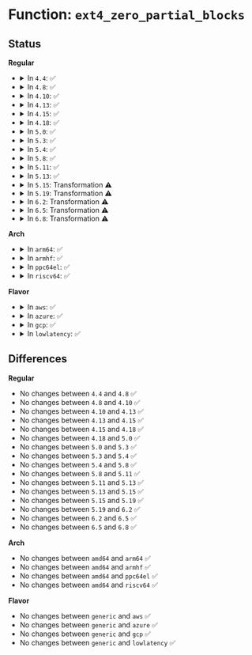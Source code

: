# Function: <code>ext4_zero_partial_blocks</code>

## Status
<b>Regular</b>
<ul>
<li>
<details>
<summary>In <code>4.4</code>: ✅</summary>

```c
int ext4_zero_partial_blocks(handle_t *handle, struct inode *inode, loff_t lstart, loff_t length);
```

**Collision:** Unique Global

**Inline:** No

**Transformation:** False

**Instances:**

```
In fs/ext4/inode.c (ffffffff81299a40)
Location: fs/ext4/inode.c:3540
Inline: False
Direct callers:
  - fs/ext4/inode.c:ext4_punch_hole
  - fs/ext4/extents.c:ext4_fallocate
```
**Symbols:**

```
ffffffff81299a40-ffffffff81299b11: ext4_zero_partial_blocks (STB_GLOBAL)
```
</details>
</li>
<li>
<details>
<summary>In <code>4.8</code>: ✅</summary>

```c
int ext4_zero_partial_blocks(handle_t *handle, struct inode *inode, loff_t lstart, loff_t length);
```

**Collision:** Unique Global

**Inline:** No

**Transformation:** False

**Instances:**

```
In fs/ext4/inode.c (ffffffff812c7120)
Location: fs/ext4/inode.c:3814
Inline: False
Direct callers:
  - fs/ext4/inode.c:ext4_punch_hole
  - fs/ext4/extents.c:ext4_fallocate
```
**Symbols:**

```
ffffffff812c7120-ffffffff812c71f1: ext4_zero_partial_blocks (STB_GLOBAL)
```
</details>
</li>
<li>
<details>
<summary>In <code>4.10</code>: ✅</summary>

```c
int ext4_zero_partial_blocks(handle_t *handle, struct inode *inode, loff_t lstart, loff_t length);
```

**Collision:** Unique Global

**Inline:** No

**Transformation:** False

**Instances:**

```
In fs/ext4/inode.c (ffffffff812dcc20)
Location: fs/ext4/inode.c:3940
Inline: False
Direct callers:
  - fs/ext4/inode.c:ext4_punch_hole
  - fs/ext4/extents.c:ext4_fallocate
```
**Symbols:**

```
ffffffff812dcc20-ffffffff812dccf1: ext4_zero_partial_blocks (STB_GLOBAL)
```
</details>
</li>
<li>
<details>
<summary>In <code>4.13</code>: ✅</summary>

```c
int ext4_zero_partial_blocks(handle_t *handle, struct inode *inode, loff_t lstart, loff_t length);
```

**Collision:** Unique Global

**Inline:** No

**Transformation:** False

**Instances:**

```
In fs/ext4/inode.c (ffffffff813014a0)
Location: fs/ext4/inode.c:4060
Inline: False
Direct callers:
  - fs/ext4/extents.c:ext4_fallocate
  - fs/ext4/inode.c:ext4_punch_hole
```
**Symbols:**

```
ffffffff813014a0-ffffffff81301571: ext4_zero_partial_blocks (STB_GLOBAL)
```
</details>
</li>
<li>
<details>
<summary>In <code>4.15</code>: ✅</summary>

```c
int ext4_zero_partial_blocks(handle_t *handle, struct inode *inode, loff_t lstart, loff_t length);
```

**Collision:** Unique Global

**Inline:** No

**Transformation:** False

**Instances:**

```
In fs/ext4/inode.c (ffffffff81325e50)
Location: fs/ext4/inode.c:4109
Inline: False
Direct callers:
  - fs/ext4/extents.c:ext4_fallocate
  - fs/ext4/inode.c:ext4_punch_hole
```
**Symbols:**

```
ffffffff81325e50-ffffffff81325f21: ext4_zero_partial_blocks (STB_GLOBAL)
```
</details>
</li>
<li>
<details>
<summary>In <code>4.18</code>: ✅</summary>

```c
int ext4_zero_partial_blocks(handle_t *handle, struct inode *inode, loff_t lstart, loff_t length);
```

**Collision:** Unique Global

**Inline:** No

**Transformation:** False

**Instances:**

```
In fs/ext4/inode.c (ffffffff813540f0)
Location: fs/ext4/inode.c:4121
Inline: False
Direct callers:
  - fs/ext4/extents.c:ext4_fallocate
  - fs/ext4/inode.c:ext4_punch_hole
```
**Symbols:**

```
ffffffff813540f0-ffffffff813541c1: ext4_zero_partial_blocks (STB_GLOBAL)
```
</details>
</li>
<li>
<details>
<summary>In <code>5.0</code>: ✅</summary>

```c
int ext4_zero_partial_blocks(handle_t *handle, struct inode *inode, loff_t lstart, loff_t length);
```

**Collision:** Unique Global

**Inline:** No

**Transformation:** False

**Instances:**

```
In fs/ext4/inode.c (ffffffff8136c360)
Location: fs/ext4/inode.c:4154
Inline: False
Direct callers:
  - fs/ext4/extents.c:ext4_fallocate
  - fs/ext4/inode.c:ext4_punch_hole
```
**Symbols:**

```
ffffffff8136c360-ffffffff8136c431: ext4_zero_partial_blocks (STB_GLOBAL)
```
</details>
</li>
<li>
<details>
<summary>In <code>5.3</code>: ✅</summary>

```c
int ext4_zero_partial_blocks(handle_t *handle, struct inode *inode, loff_t lstart, loff_t length);
```

**Collision:** Unique Global

**Inline:** No

**Transformation:** False

**Instances:**

```
In fs/ext4/inode.c (ffffffff81395930)
Location: fs/ext4/inode.c:4166
Inline: False
Direct callers:
  - fs/ext4/extents.c:ext4_zero_range
  - fs/ext4/inode.c:ext4_punch_hole
```
**Symbols:**

```
ffffffff81395930-ffffffff81395a02: ext4_zero_partial_blocks (STB_GLOBAL)
```
</details>
</li>
<li>
<details>
<summary>In <code>5.4</code>: ✅</summary>

```c
int ext4_zero_partial_blocks(handle_t *handle, struct inode *inode, loff_t lstart, loff_t length);
```

**Collision:** Unique Global

**Inline:** No

**Transformation:** False

**Instances:**

```
In fs/ext4/inode.c (ffffffff813ae300)
Location: fs/ext4/inode.c:4143
Inline: False
Direct callers:
  - fs/ext4/extents.c:ext4_zero_range
  - fs/ext4/inode.c:ext4_punch_hole
```
**Symbols:**

```
ffffffff813ae300-ffffffff813ae3d2: ext4_zero_partial_blocks (STB_GLOBAL)
```
</details>
</li>
<li>
<details>
<summary>In <code>5.8</code>: ✅</summary>

```c
int ext4_zero_partial_blocks(handle_t *handle, struct inode *inode, loff_t lstart, loff_t length);
```

**Collision:** Unique Global

**Inline:** No

**Transformation:** False

**Instances:**

```
In fs/ext4/inode.c (ffffffff813fa2a0)
Location: fs/ext4/inode.c:3839
Inline: False
Direct callers:
  - fs/ext4/extents.c:ext4_zero_range
  - fs/ext4/inode.c:ext4_punch_hole
```
**Symbols:**

```
ffffffff813fa2a0-ffffffff813fa372: ext4_zero_partial_blocks (STB_GLOBAL)
```
</details>
</li>
<li>
<details>
<summary>In <code>5.11</code>: ✅</summary>

```c
int ext4_zero_partial_blocks(handle_t *handle, struct inode *inode, loff_t lstart, loff_t length);
```

**Collision:** Unique Global

**Inline:** No

**Transformation:** False

**Instances:**

```
In fs/ext4/inode.c (ffffffff8140c870)
Location: fs/ext4/inode.c:3874
Inline: False
Direct callers:
  - fs/ext4/extents.c:ext4_zero_range
  - fs/ext4/inode.c:ext4_punch_hole
```
**Symbols:**

```
ffffffff8140c870-ffffffff8140c942: ext4_zero_partial_blocks (STB_GLOBAL)
```
</details>
</li>
<li>
<details>
<summary>In <code>5.13</code>: ✅</summary>

```c
int ext4_zero_partial_blocks(handle_t *handle, struct inode *inode, loff_t lstart, loff_t length);
```

**Collision:** Unique Global

**Inline:** No

**Transformation:** False

**Instances:**

```
In fs/ext4/inode.c (ffffffff814129f0)
Location: fs/ext4/inode.c:3873
Inline: False
Direct callers:
  - fs/ext4/extents.c:ext4_zero_range
  - fs/ext4/inode.c:ext4_punch_hole
```
**Symbols:**

```
ffffffff814129f0-ffffffff81412ac2: ext4_zero_partial_blocks (STB_GLOBAL)
```
</details>
</li>
<li>
<details>
<summary>In <code>5.15</code>: Transformation ⚠️</summary>

```c
int ext4_zero_partial_blocks(handle_t *handle, struct inode *inode, loff_t lstart, loff_t length);
```

**Collision:** Unique Global

**Inline:** No

**Transformation:** True

**Instances:**

```
In fs/ext4/inode.c (0)
Location: fs/ext4/inode.c:3797
Inline: False
Direct callers:
  - fs/ext4/extents.c:ext4_zero_range
  - fs/ext4/inode.c:ext4_punch_hole
```
**Symbols:**

```
ffffffff81ccadcc-ffffffff81ccae44: ext4_zero_partial_blocks.cold (STB_LOCAL)
ffffffff81465ce0-ffffffff81465def: ext4_zero_partial_blocks (STB_GLOBAL)
```
</details>
</li>
<li>
<details>
<summary>In <code>5.19</code>: Transformation ⚠️</summary>

```c
int ext4_zero_partial_blocks(handle_t *handle, struct inode *inode, loff_t lstart, loff_t length);
```

**Collision:** Unique Global

**Inline:** No

**Transformation:** True

**Instances:**

```
In fs/ext4/inode.c (0)
Location: fs/ext4/inode.c:3862
Inline: False
Direct callers:
  - fs/ext4/extents.c:ext4_zero_range
  - fs/ext4/inode.c:ext4_punch_hole
```
**Symbols:**

```
ffffffff81e7dc68-ffffffff81e7dce0: ext4_zero_partial_blocks.cold (STB_LOCAL)
ffffffff814e56e0-ffffffff814e5845: ext4_zero_partial_blocks (STB_GLOBAL)
```
</details>
</li>
<li>
<details>
<summary>In <code>6.2</code>: Transformation ⚠️</summary>

```c
int ext4_zero_partial_blocks(handle_t *handle, struct inode *inode, loff_t lstart, loff_t length);
```

**Collision:** Unique Global

**Inline:** No

**Transformation:** True

**Instances:**

```
In fs/ext4/inode.c (0)
Location: fs/ext4/inode.c:3948
Inline: False
Direct callers:
  - fs/ext4/extents.c:ext4_zero_range
  - fs/ext4/inode.c:ext4_punch_hole
```
**Symbols:**

```
ffffffff8206e131-ffffffff8206e1a9: ext4_zero_partial_blocks.cold (STB_LOCAL)
ffffffff8157ede0-ffffffff8157ef45: ext4_zero_partial_blocks (STB_GLOBAL)
```
</details>
</li>
<li>
<details>
<summary>In <code>6.5</code>: Transformation ⚠️</summary>

```c
int ext4_zero_partial_blocks(handle_t *handle, struct inode *inode, loff_t lstart, loff_t length);
```

**Collision:** Unique Global

**Inline:** No

**Transformation:** True

**Instances:**

```
In fs/ext4/inode.c (0)
Location: fs/ext4/inode.c:3737
Inline: False
Direct callers:
  - fs/ext4/extents.c:ext4_zero_range
  - fs/ext4/inode.c:ext4_punch_hole
```
**Symbols:**

```
ffffffff820ede75-ffffffff820edeed: ext4_zero_partial_blocks.cold (STB_LOCAL)
ffffffff815b6290-ffffffff815b63f5: ext4_zero_partial_blocks (STB_GLOBAL)
```
</details>
</li>
<li>
<details>
<summary>In <code>6.8</code>: Transformation ⚠️</summary>

```c
int ext4_zero_partial_blocks(handle_t *handle, struct inode *inode, loff_t lstart, loff_t length);
```

**Collision:** Unique Global

**Inline:** No

**Transformation:** True

**Instances:**

```
In fs/ext4/inode.c (0)
Location: fs/ext4/inode.c:3754
Inline: False
Direct callers:
  - fs/ext4/extents.c:ext4_zero_range
  - fs/ext4/inode.c:ext4_punch_hole
```
**Symbols:**

```
ffffffff821cafd0-ffffffff821cb048: ext4_zero_partial_blocks.cold (STB_LOCAL)
ffffffff815ef030-ffffffff815ef195: ext4_zero_partial_blocks (STB_GLOBAL)
```
</details>
</li>
</ul>
<b>Arch</b>
<ul>
<li>
<details>
<summary>In <code>arm64</code>: ✅</summary>

```c
int ext4_zero_partial_blocks(handle_t *handle, struct inode *inode, loff_t lstart, loff_t length);
```

**Collision:** Unique Global

**Inline:** No

**Transformation:** False

**Instances:**

```
In fs/ext4/inode.c (ffff800010482dd0)
Location: fs/ext4/inode.c:4143
Inline: False
Direct callers:
  - fs/ext4/extents.c:ext4_zero_range
  - fs/ext4/inode.c:ext4_punch_hole
```
**Symbols:**

```
ffff800010482dd0-ffff800010482ef8: ext4_zero_partial_blocks (STB_GLOBAL)
```
</details>
</li>
<li>
<details>
<summary>In <code>armhf</code>: ✅</summary>

```c
int ext4_zero_partial_blocks(handle_t *handle, struct inode *inode, loff_t lstart, loff_t length);
```

**Collision:** Unique Global

**Inline:** No

**Transformation:** False

**Instances:**

```
In fs/ext4/inode.c (c0644258)
Location: fs/ext4/inode.c:4143
Inline: False
Direct callers:
  - fs/ext4/extents.c:ext4_zero_range
  - fs/ext4/inode.c:ext4_punch_hole
```
**Symbols:**

```
c0644258-c06443b4: ext4_zero_partial_blocks (STB_GLOBAL)
```
</details>
</li>
<li>
<details>
<summary>In <code>ppc64el</code>: ✅</summary>

```c
int ext4_zero_partial_blocks(handle_t *handle, struct inode *inode, loff_t lstart, loff_t length);
```

**Collision:** Unique Global

**Inline:** No

**Transformation:** False

**Instances:**

```
In fs/ext4/inode.c (c0000000005a7b00)
Location: fs/ext4/inode.c:4143
Inline: False
Direct callers:
  - fs/ext4/extents.c:ext4_zero_range
  - fs/ext4/inode.c:ext4_punch_hole
```
**Symbols:**

```
c0000000005a7b00-c0000000005a7c6c: ext4_zero_partial_blocks (STB_GLOBAL)
```
</details>
</li>
<li>
<details>
<summary>In <code>riscv64</code>: ✅</summary>

```c
int ext4_zero_partial_blocks(handle_t *handle, struct inode *inode, loff_t lstart, loff_t length);
```

**Collision:** Unique Global

**Inline:** No

**Transformation:** False

**Instances:**

```
In fs/ext4/inode.c (ffffffe00030b5a2)
Location: fs/ext4/inode.c:4143
Inline: False
Direct callers:
  - fs/ext4/extents.c:ext4_zero_range
  - fs/ext4/inode.c:ext4_punch_hole
```
**Symbols:**

```
ffffffe00030b5a2-ffffffe00030b67c: ext4_zero_partial_blocks (STB_GLOBAL)
```
</details>
</li>
</ul>
<b>Flavor</b>
<ul>
<li>
<details>
<summary>In <code>aws</code>: ✅</summary>

```c
int ext4_zero_partial_blocks(handle_t *handle, struct inode *inode, loff_t lstart, loff_t length);
```

**Collision:** Unique Global

**Inline:** No

**Transformation:** False

**Instances:**

```
In fs/ext4/inode.c (ffffffff813a68e0)
Location: fs/ext4/inode.c:4143
Inline: False
Direct callers:
  - fs/ext4/extents.c:ext4_zero_range
  - fs/ext4/inode.c:ext4_punch_hole
```
**Symbols:**

```
ffffffff813a68e0-ffffffff813a69b2: ext4_zero_partial_blocks (STB_GLOBAL)
```
</details>
</li>
<li>
<details>
<summary>In <code>azure</code>: ✅</summary>

```c
int ext4_zero_partial_blocks(handle_t *handle, struct inode *inode, loff_t lstart, loff_t length);
```

**Collision:** Unique Global

**Inline:** No

**Transformation:** False

**Instances:**

```
In fs/ext4/inode.c (ffffffff81397370)
Location: fs/ext4/inode.c:4143
Inline: False
Direct callers:
  - fs/ext4/extents.c:ext4_zero_range
  - fs/ext4/inode.c:ext4_punch_hole
```
**Symbols:**

```
ffffffff81397370-ffffffff81397442: ext4_zero_partial_blocks (STB_GLOBAL)
```
</details>
</li>
<li>
<details>
<summary>In <code>gcp</code>: ✅</summary>

```c
int ext4_zero_partial_blocks(handle_t *handle, struct inode *inode, loff_t lstart, loff_t length);
```

**Collision:** Unique Global

**Inline:** No

**Transformation:** False

**Instances:**

```
In fs/ext4/inode.c (ffffffff813a4140)
Location: fs/ext4/inode.c:4143
Inline: False
Direct callers:
  - fs/ext4/extents.c:ext4_zero_range
  - fs/ext4/inode.c:ext4_punch_hole
```
**Symbols:**

```
ffffffff813a4140-ffffffff813a4212: ext4_zero_partial_blocks (STB_GLOBAL)
```
</details>
</li>
<li>
<details>
<summary>In <code>lowlatency</code>: ✅</summary>

```c
int ext4_zero_partial_blocks(handle_t *handle, struct inode *inode, loff_t lstart, loff_t length);
```

**Collision:** Unique Global

**Inline:** No

**Transformation:** False

**Instances:**

```
In fs/ext4/inode.c (ffffffff813b8840)
Location: fs/ext4/inode.c:4143
Inline: False
Direct callers:
  - fs/ext4/extents.c:ext4_zero_range
  - fs/ext4/inode.c:ext4_punch_hole
```
**Symbols:**

```
ffffffff813b8840-ffffffff813b8912: ext4_zero_partial_blocks (STB_GLOBAL)
```
</details>
</li>
</ul>

## Differences
<b>Regular</b>
<ul>
<li>
No changes between <code>4.4</code> and <code>4.8</code> ✅
</li>
<li>
No changes between <code>4.8</code> and <code>4.10</code> ✅
</li>
<li>
No changes between <code>4.10</code> and <code>4.13</code> ✅
</li>
<li>
No changes between <code>4.13</code> and <code>4.15</code> ✅
</li>
<li>
No changes between <code>4.15</code> and <code>4.18</code> ✅
</li>
<li>
No changes between <code>4.18</code> and <code>5.0</code> ✅
</li>
<li>
No changes between <code>5.0</code> and <code>5.3</code> ✅
</li>
<li>
No changes between <code>5.3</code> and <code>5.4</code> ✅
</li>
<li>
No changes between <code>5.4</code> and <code>5.8</code> ✅
</li>
<li>
No changes between <code>5.8</code> and <code>5.11</code> ✅
</li>
<li>
No changes between <code>5.11</code> and <code>5.13</code> ✅
</li>
<li>
No changes between <code>5.13</code> and <code>5.15</code> ✅
</li>
<li>
No changes between <code>5.15</code> and <code>5.19</code> ✅
</li>
<li>
No changes between <code>5.19</code> and <code>6.2</code> ✅
</li>
<li>
No changes between <code>6.2</code> and <code>6.5</code> ✅
</li>
<li>
No changes between <code>6.5</code> and <code>6.8</code> ✅
</li>
</ul>
<b>Arch</b>
<ul>
<li>
No changes between <code>amd64</code> and <code>arm64</code> ✅
</li>
<li>
No changes between <code>amd64</code> and <code>armhf</code> ✅
</li>
<li>
No changes between <code>amd64</code> and <code>ppc64el</code> ✅
</li>
<li>
No changes between <code>amd64</code> and <code>riscv64</code> ✅
</li>
</ul>
<b>Flavor</b>
<ul>
<li>
No changes between <code>generic</code> and <code>aws</code> ✅
</li>
<li>
No changes between <code>generic</code> and <code>azure</code> ✅
</li>
<li>
No changes between <code>generic</code> and <code>gcp</code> ✅
</li>
<li>
No changes between <code>generic</code> and <code>lowlatency</code> ✅
</li>
</ul>
